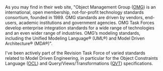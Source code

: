 As you may find in their web site, "Object Management Group ([OMG](http://omg.org)) is an international, open membership, not-for-profit technology standards consortium, founded in 1989. OMG standards are driven by vendors, end-users, academic institutions and government agencies. OMG Task Forces develop enterprise integration standards for a wide range of technologies and an even wider range of industries. OMG’s modeling standards, including the Unified Modeling Language® (UML®) and Model Driven Architecture® (MDA®)".  

I've been actively part of the Revision Task Force of varied standards related to Model Driven Engineering, in particular for the Object Constraints Language ([OCL](http://www.omg.org/spec/OCL)) and Query/Views/Transformations ([QVT](http://www.omg.org/spec/QVT)) specifications.
